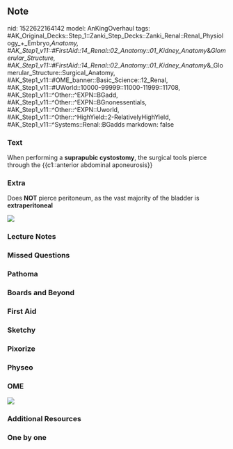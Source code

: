 ## Note
nid: 1522622164142
model: AnKingOverhaul
tags: #AK_Original_Decks::Step_1::Zanki_Step_Decks::Zanki_Renal::Renal_Physiology_+_Embryo,_Anatomy, #AK_Step1_v11::#FirstAid::14_Renal::02_Anatomy::01_Kidney_Anatomy_&_Glomerular_Structure, #AK_Step1_v11::#FirstAid::14_Renal::02_Anatomy::01_Kidney_Anatomy_&_Glomerular_Structure::Surgical_Anatomy, #AK_Step1_v11::#OME_banner::Basic_Science::12_Renal, #AK_Step1_v11::#UWorld::10000-99999::11000-11999::11708, #AK_Step1_v11::^Other::^EXPN::BGadd, #AK_Step1_v11::^Other::^EXPN::BGnonessentials, #AK_Step1_v11::^Other::^EXPN::Uworld, #AK_Step1_v11::^Other::^HighYield::2-RelativelyHighYield, #AK_Step1_v11::^Systems::Renal::BGadds
markdown: false

### Text
When performing a <b>suprapubic cystostomy</b>, the surgical tools
pierce through the {{c1::anterior abdominal aponeurosis}}

### Extra
Does <b>NOT</b> pierce peritoneum, as the vast majority of the
bladder is <b>extraperitoneal</b>
<div>
  <b><img src="paste-46608985096193.jpg"></b>
</div>

### Lecture Notes


### Missed Questions


### Pathoma


### Boards and Beyond


### First Aid


### Sketchy


### Pixorize


### Physeo


### OME
<div class="ome-widget">
  <a href="https://onlinemeded.org/spa/renal?ref=anki"><img src=
  "_OME_AnkiFlashcards_Topic_4.png"></a>
</div>

### Additional Resources


### One by one

